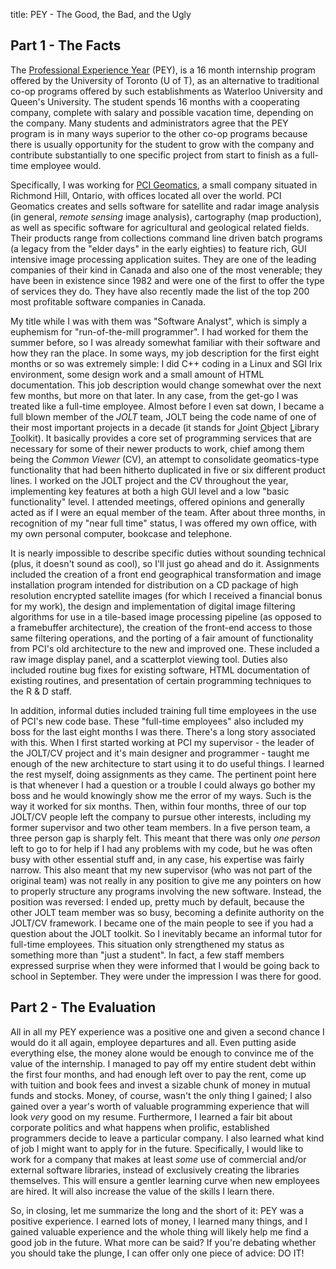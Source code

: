 title: PEY - The Good, the Bad, and the Ugly

## Part 1 - The Facts

The [Professional Experience Year][1] (PEY), is a 16 month internship
program offered by the University of Toronto (U of T), as an alternative to
traditional co-op programs offered by such establishments as Waterloo
University and Queen's University. The student spends 16 months with a
cooperating company, complete with salary and possible vacation time,
depending on the company. Many students and administrators agree that the
PEY program is in many ways superior to the other co-op programs because
there is usually opportunity for the student to grow with the company and
contribute substantially to one specific project from start to finish as a
full-time employee would.

Specifically, I was working for [PCI Geomatics][2], a small company situated
in Richmond Hill, Ontario, with offices located all over the world. PCI
Geomatics creates and sells software for satellite and radar image analysis
(in general, *remote sensing* image analysis), cartography (map
production), as well as specific software for agricultural and geological
related fields. Their products range from collections command line driven
batch programs (a legacy from the "elder days" in the early eighties) to
feature rich, GUI intensive image processing application suites. They are
one of the leading companies of their kind in Canada and also one of the
most venerable; they have been in existence since 1982 and were one of the
first to offer the type of services they do. They have also recently made
the list of the top 200 most profitable software companies in Canada.

My title while I was with them was "Software Analyst", which is simply a
euphemism for "run-of-the-mill programmer". I had worked for them the summer
before, so I was already somewhat familiar with their software and how they
ran the place. In some ways, my job description for the first eight months
or so was extremely simple: I did C++ coding in a Linux and SGI Irix
environment, some design work and a small amount of HTML documentation. This
job description would change somewhat over the next few months, but more on
that later. In any case, from the get-go I was treated like a full-time
employee. Almost before I even sat down, I became a full blown member of the
*JOLT* team, JOLT being the code name of one of their most important
projects in a decade (it stands for <u>J</u>oint <u>O</u>bject
<u>L</u>ibrary <u>T</u>oolkit). It basically provides a core set of
programming services that are necessary for some of their newer products to
work, chief among them being the *Common Viewer* (CV), an attempt to
consolidate geomatics-type functionality that had been hitherto duplicated
in five or six different product lines. I worked on the JOLT project and the
CV throughout the year, implementing key features at both a high GUI level
and a low "basic functionality" level. I attended meetings, offered opinions
and generally acted as if I were an equal member of the team.  After about
three months, in recognition of my "near full time" status, I was offered my
own office, with my own personal computer, bookcase and telephone.

It is nearly impossible to describe specific duties without sounding
technical (plus, it doesn't sound as cool), so I'll just go ahead and do it.
Assignments included the creation of a front end geographical transformation
and image installation program intended for distribution on a CD package of
high resolution encrypted satellite images (for which I received a financial
bonus for my work), the design and implementation of digital image filtering
algorithms for use in a tile-based image processing pipeline (as opposed to
a framebuffer architecture), the creation of the front-end access to those
same filtering operations, and the porting of a fair amount of functionality
from PCI's old architecture to the new and improved one. These included a
raw image display panel, and a scatterplot viewing tool. Duties also
included routine bug fixes for existing software, HTML documentation of
existing routines, and presentation of certain programming techniques to the
R &amp; D staff.

In addition, informal duties included training full time employees in the
use of PCI's new code base. These "full-time employees" also included my
boss for the last eight months I was there. There's a long story associated
with this. When I first started working at PCI my supervisor - the leader of
the JOLT/CV project and it's main designer and programmer - taught me enough
of the new architecture to start using it to do useful things. I learned the
rest myself, doing assignments as they came. The pertinent point here is
that whenever I had a question or a trouble I could always go bother my boss
and he would knowingly show me the error of my ways. Such is the way it
worked for six months. Then, within four months, three of our top JOLT/CV
people left the company to pursue other interests, including my former
supervisor and two other team members. In a five person team, a three person
gap is sharply felt. This meant that there was only *one person* left
to go to for help if I had any problems with my code, but he was often busy
with other essential stuff and, in any case, his expertise was fairly
narrow. This also meant that my new supervisor (who was not part of the
original team) was not really in any position to give me any pointers on how
to properly structure any programs involving the new software. Instead, the
position was reversed: I ended up, pretty much by default, because the other
JOLT team member was so busy, becoming a definite authority on the JOLT/CV
framework. I became one of the main people to see if you had a question
about the JOLT toolkit. So I inevitably became an informal tutor for
full-time employees. This situation only strengthened my status as something
more than "just a student". In fact, a few staff members expressed surprise
when they were informed that I would be going back to school in
September. They were under the impression I was there for good.

## Part 2 - The Evaluation

All in all my PEY experience was a positive one and given a second chance I
would do it all again, employee departures and all. Even putting aside
everything else, the money alone would be enough to convince me of the value
of the internship. I managed to pay off my entire student debt within the
first four months, and had enough left over to pay the rent, come up with
tuition and book fees and invest a sizable chunk of money in mutual funds
and stocks.  Money, of course, wasn't the only thing I gained; I also gained
over a year's worth of valuable programming experience that will look
*very* good on my resume. Furthermore, I learned a fair bit about
corporate politics and what happens when prolific, established programmers
decide to leave a particular company. I also learned what kind of job I
might want to apply for in the future. Specifically, I would like to work
for a company that makes at least *some* use of commercial and/or
external software libraries, instead of exclusively creating the libraries
themselves. This will ensure a gentler learning curve when new employees are
hired. It will also increase the value of the skills I learn there.

So, in closing, let me summarize the long and the short of it: PEY was a
positive experience. I earned lots of money, I learned many things, and I
gained valuable experience and the whole thing will likely help me find a
good job in the future. What more can be said?  If you're debating whether
you should take the plunge, I can offer only one piece of advice: DO IT!

[1]: http://engineeringcareers.utoronto.ca/internship-programs/pey/
[2]: http://www.pcigeomatics.com
